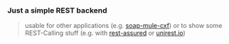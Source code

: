 ### Just a simple REST backend

> usable for other applications (e.g. [soap-mule-cxf](https://github.com/jonashackt/soap-mule-cxf)) or to show some REST-Calling stuff (e.g. with [rest-assured](https://github.com/rest-assured/rest-assured) or [unirest.io](http://unirest.io/java.html))